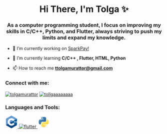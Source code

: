 <h1 align="center">Hi There, I'm Tolga ✨</h1>
<h3 align="center">As a computer programming student, I focus on improving my skills in C/C++, Python, and Flutter, always striving to push my limits and expand my knowledge.</h3>

- 🔭 I’m currently working on [SparkPay!](https://github.com/tollgaa/SparkPay-Flutter)

- 🌱 I’m currently learning **C/C++ , Flutter, HTML, Python**

- 📫 How to reach me **ttolgamurattor@gmail.com**

<h3 align="left">Connect with me:</h3>
<p align="left">
<a href="https://linkedin.com/in/tolgamurattor" target="blank"><img align="center" src="https://raw.githubusercontent.com/rahuldkjain/github-profile-readme-generator/master/src/images/icons/Social/linked-in-alt.svg" alt="tolgamurattor" height="30" width="40" /></a>
<a href="https://instagram.com/tollgaaaaaaaa" target="blank"><img align="center" src="https://raw.githubusercontent.com/rahuldkjain/github-profile-readme-generator/master/src/images/icons/Social/instagram.svg" alt="tollgaaaaaaaa" height="30" width="40" /></a>
</p>

<h3 align="left">Languages and Tools:</h3>
<p align="left"> <a href="https://www.w3schools.com/cpp/" target="_blank" rel="noreferrer"> <img src="https://raw.githubusercontent.com/devicons/devicon/master/icons/cplusplus/cplusplus-original.svg" alt="cplusplus" width="40" height="40"/> </a> <a href="https://flutter.dev" target="_blank" rel="noreferrer"> <img src="https://www.vectorlogo.zone/logos/flutterio/flutterio-icon.svg" alt="flutter" width="40" height="40"/> </a> <a href="https://www.python.org" target="_blank" rel="noreferrer"> <img src="https://raw.githubusercontent.com/devicons/devicon/master/icons/python/python-original.svg" alt="python" width="40" height="40"/> </a> </p>
